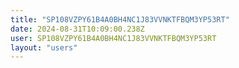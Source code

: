 ```yaml
---
title: "SP108VZPY61B4A0BH4NC1J83VVNKTFBQM3YP53RT"
date: 2024-08-31T10:09:00.238Z
user: SP108VZPY61B4A0BH4NC1J83VVNKTFBQM3YP53RT
layout: "users"
---
```

    